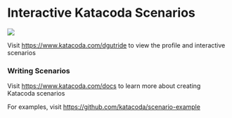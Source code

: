 # Interactive Katacoda Scenarios

[![](http://shields.katacoda.com/katacoda/dgutride/count.svg)](https://www.katacoda.com/dgutride "Get your profile on Katacoda.com")

Visit https://www.katacoda.com/dgutride to view the profile and interactive scenarios

### Writing Scenarios
Visit https://www.katacoda.com/docs to learn more about creating Katacoda scenarios

For examples, visit https://github.com/katacoda/scenario-example

